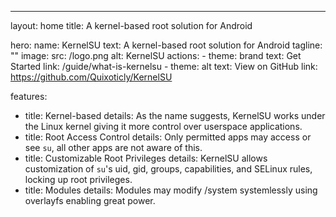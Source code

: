 ---
layout: home
title: A kernel-based root solution for Android

hero:
  name: KernelSU
  text: A kernel-based root solution for Android
  tagline: ""
  image:
    src: /logo.png
    alt: KernelSU
  actions:
    - theme: brand
      text: Get Started
      link: /guide/what-is-kernelsu
    - theme: alt
      text: View on GitHub
      link: https://github.com/Quixoticly/KernelSU

features:
  - title: Kernel-based
    details: As the name suggests, KernelSU works under the Linux kernel giving it more control over userspace applications.
  - title: Root Access Control
    details: Only permitted apps may access or see `su`, all other apps are not aware of this.
  - title: Customizable Root Privileges
    details: KernelSU allows customization of `su`'s uid, gid, groups, capabilities, and SELinux rules, locking up root privileges.
  - title: Modules
    details: Modules may modify /system systemlessly using overlayfs enabling great power.
